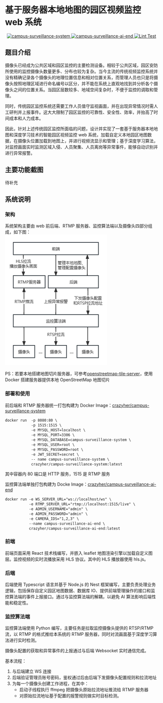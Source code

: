 # 基于服务器本地地图的园区视频监控 web 系统

<p align="center">
  <a href="https://hub.docker.com/r/crazyher/campus-surveillance-system">
    <img src="https://img.shields.io/docker/v/crazyher/campus-surveillance-system?label=campus-surveillance-system" alt="campus-surveillance-system"/>
  </a>

  <a href="https://hub.docker.com/r/crazyher/campus-surveillance-system">
    <img src="https://img.shields.io/docker/v/crazyher/campus-surveillance-ai-end?label=campus-surveillance-ai-end" alt="campus-surveillance-ai-end"/>
  </a>

  <a href="https://hub.docker.com/r/crazyher/campus-surveillance-system">
    <img src="https://img.shields.io/github/actions/workflow/status/CrazyHer/campus-surveillance-system/lint.yaml?label=Lint%20Test" alt="Lint Test"/>
  </a>
</p>

## 题目介绍

摄像头已经成为公共区域和园区监控的主要检测设备。相较于公共区域，园区安防所使用的监控摄像头数量更多、分布也较为复杂。当今主流的传统视频监控系统并没有精确记录各个摄像头的地理位置信息和相对位置关系，而管理人员也只是将摄像头按照地理区域进行命名编号以区分，并不能在系统上直观地找到并分析各个摄像头之间的位置关系。当园区层数较多、地域空间复杂时，不便于监控的调取和管理。

同时，传统园区监控系统还需要工作人员值守监视画面，并在出现异常情况时需人工研判并上报事件。这大大限制了园区监控的可靠性、安全性、效率，并抬高了时间成本和人力成本。

因此，针对上述传统园区监控所面临的问题，设计并实现了一套基于服务器本地地图和深度学习技术的智能园区视频监控 web 系统，加载自定义本地园区地图数据，在摄像头位置加载到地图上，并进行视频流显示和管理；基于深度学习算法，对监控画面实时监测区域入侵、人员聚集、人员离岗等异常事件，能够自动识别并进行异常报警。

## 主要功能截图

待补充

## 系统说明

### 架构

系统架构主要由 web 前后端、RTMP 服务器、监控算法端以及摄像头四部分组成，如下图：  
![系统架构图](docs/system-framework.png)

PS：若要本地搭建地图切片服务器，可参考[openstreetmap-tile-server](https://github.com/Overv/openstreetmap-tile-server)，使用 Docker 搭建服务器提供本地 OpenStreetMap 地图切片

### 部署和使用

前后端和 RTMP 服务器统一打包构建为 Docker Image：[crazyher/campus-surveillance-system](https://hub.docker.com/repository/docker/crazyher/campus-surveillance-system)

```shell
docker run  -p 8080:80 \
            -p 1515:1515 \
            -e MYSQL_HOST=localhost \
            -e MYSQL_PORT=3306 \
            -e MYSQL_DATABASE=campus-surveillance-system \
            -e MYSQL_USER=root \
            -e MYSQL_PASSWORD=root \
            -e JWT_SECRET=secret \
            -- name campus-surveillance-system \
            crazyher/campus-surveillance-system:latest
```

其中容器内 80 端口是 HTTP 服务，1515 是 RTMP 服务

监控算法端单独打包构建为 Docke Image：[crazyher/campus-surveillance-ai-end](https://hub.docker.com/repository/docker/crazyher/campus-surveillance-ai-end/general)

```shell
docker run -e WS_SERVER_URL="ws://localhost/ws" \
           -e RTMP_SERVER_URL="rtmp://localhost:1515/live" \
           -e ADMIN_USERNAME="admin" \
           -e ADMIN_PASSWORD="admin" \
           -e CAMERA_IDS="1,2,3" \
           --name campus-surveillance-ai-end \
           crazyher/campus-surveillance-ai-end:latest
```

### 前端

前端页面采用 React 技术栈编写，并嵌入 leaflet 地图渲染引擎以加载自定义图层。监控视频的实时流播放采用 HLS 协议。其中的 HLS 播放器使用 hls.js。

### 后端

后端使用 Typescript 语言并基于 Node.js 的 Nest 框架编写，主要负责处理业务逻辑，包括保存自定义园区地图数据、数据库 IO、提供前端管理操作的接口和监控算法端的事件上报接口。通过与监控算法端的解耦，以避免 AI 算法影响后端性能和稳定性。

### 监控算法端

监控算法端使用 Python 编写，主要任务是拉取监控摄像头提供的 RTSP/RTMP 流，以 RTMP 的格式推给本系统的 RTMP 服务器，同时对流画面基于深度学习算法进行实时检测。

摄像头配置的获取和异常事件的上报通过与后端 Websocket 实时通信完成。

基本流程：

1. 与后端建立 WS 连接
2. 后端验证管理员账号密码，鉴权通过后由后端下发摄像头配置规则和拉流地址
3. 为每一个摄像头创建工作进程，在其中：
   - 启动子线程执行 ffmpeg 把摄像头原始拉流地址推流给 RTMP 服务器
   - 对原始拉流地址基于配置的报警规则做实时目标检测。
